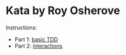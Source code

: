 ﻿Kata by Roy Osherove
===

Instructions:
* Part 1: [basic TDD](http://osherove.com/tdd-kata-1/)
* Part 2: [interactions](http://osherove.com/tdd-kata-2/)